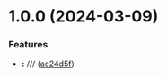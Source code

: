 # 1.0.0 (2024-03-09)


### Features

* **\:** /// ([ac24d5f](https://github.com/1132236053/git-extended/commit/ac24d5f205ddaff52f5271f455772ce049048f0e))



